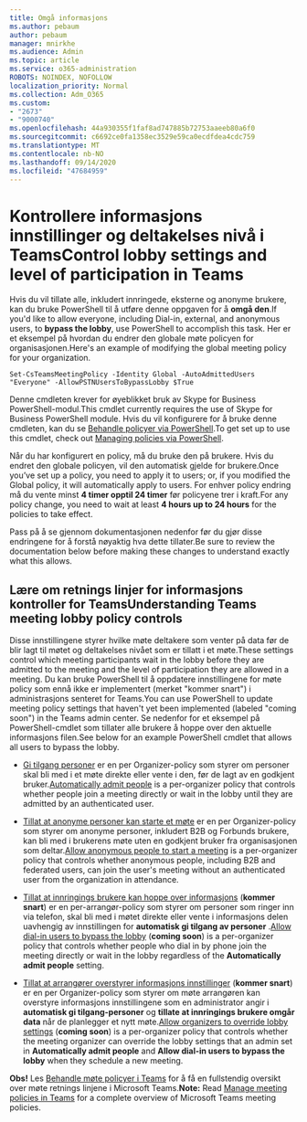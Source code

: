 ```yaml
---
title: Omgå informasjons
ms.author: pebaum
author: pebaum
manager: mnirkhe
ms.audience: Admin
ms.topic: article
ms.service: o365-administration
ROBOTS: NOINDEX, NOFOLLOW
localization_priority: Normal
ms.collection: Adm_O365
ms.custom:
- "2673"
- "9000740"
ms.openlocfilehash: 44a930355f1faf8ad747885b72753aaeeb80a6f0
ms.sourcegitcommit: c6692ce0fa1358ec3529e59ca0ecdfdea4cdc759
ms.translationtype: MT
ms.contentlocale: nb-NO
ms.lasthandoff: 09/14/2020
ms.locfileid: "47684959"
---
```

# <a name="control-lobby-settings-and-level-of-participation-in-teams"></a><span data-ttu-id="25aad-102">Kontrollere informasjons innstillinger og deltakelses nivå i Teams</span><span class="sxs-lookup"><span data-stu-id="25aad-102">Control lobby settings and level of participation in Teams</span></span>

<span data-ttu-id="25aad-103">Hvis du vil tillate alle, inkludert innringede, eksterne og anonyme brukere, kan du bruke PowerShell til å utføre denne oppgaven for å **omgå den**.</span><span class="sxs-lookup"><span data-stu-id="25aad-103">If you'd like to allow everyone, including Dial-in, external, and anonymous users, to **bypass the lobby**, use PowerShell to accomplish this task.</span></span> <span data-ttu-id="25aad-104">Her er et eksempel på hvordan du endrer den globale møte policyen for organisasjonen.</span><span class="sxs-lookup"><span data-stu-id="25aad-104">Here's an example of modifying the global meeting policy for your organization.</span></span>

`Set-CsTeamsMeetingPolicy -Identity Global -AutoAdmittedUsers "Everyone" -AllowPSTNUsersToBypassLobby $True`

<span data-ttu-id="25aad-105">Denne cmdleten krever for øyeblikket bruk av Skype for Business PowerShell-modul.</span><span class="sxs-lookup"><span data-stu-id="25aad-105">This cmdlet currently requires the use of Skype for Business PowerShell module.</span></span> <span data-ttu-id="25aad-106">Hvis du vil konfigurere for å bruke denne cmdleten, kan du se [Behandle policyer via PowerShell](https://docs.microsoft.com/microsoftteams/teams-powershell-overview#managing-policies-via-powershell).</span><span class="sxs-lookup"><span data-stu-id="25aad-106">To get set up to use this cmdlet, check out [Managing policies via PowerShell](https://docs.microsoft.com/microsoftteams/teams-powershell-overview#managing-policies-via-powershell).</span></span>

<span data-ttu-id="25aad-107">Når du har konfigurert en policy, må du bruke den på brukere. Hvis du endret den globale policyen, vil den automatisk gjelde for brukere.</span><span class="sxs-lookup"><span data-stu-id="25aad-107">Once you’ve set up a policy, you need to apply it to users; or, if you modified the Global policy, it will automatically apply to users.</span></span> <span data-ttu-id="25aad-108">For enhver policy endring må du vente minst **4 timer opptil 24 timer** før policyene trer i kraft.</span><span class="sxs-lookup"><span data-stu-id="25aad-108">For any policy change, you need to wait at least **4 hours up to 24 hours** for the policies to take effect.</span></span> 

<span data-ttu-id="25aad-109">Pass på å se gjennom dokumentasjonen nedenfor før du gjør disse endringene for å forstå nøyaktig hva dette tillater.</span><span class="sxs-lookup"><span data-stu-id="25aad-109">Be sure to review the documentation below before making these changes to understand exactly what this allows.</span></span>


## <a name="understanding-teams-meeting-lobby-policy-controls"></a><span data-ttu-id="25aad-110">Lære om retnings linjer for informasjons kontroller for Teams</span><span class="sxs-lookup"><span data-stu-id="25aad-110">Understanding Teams meeting lobby policy controls</span></span>

<span data-ttu-id="25aad-111">Disse innstillingene styrer hvilke møte deltakere som venter på data før de blir lagt til møtet og deltakelses nivået som er tillatt i et møte.</span><span class="sxs-lookup"><span data-stu-id="25aad-111">These settings control which meeting participants wait in the lobby before they are admitted to the meeting and the level of participation they are allowed in a meeting.</span></span> <span data-ttu-id="25aad-112">Du kan bruke PowerShell til å oppdatere innstillingene for møte policy som ennå ikke er implementert (merket "kommer snart") i administrasjons senteret for Teams.</span><span class="sxs-lookup"><span data-stu-id="25aad-112">You can use PowerShell to update meeting policy settings that haven't yet been implemented (labeled "coming soon") in the Teams admin center.</span></span> <span data-ttu-id="25aad-113">Se nedenfor for et eksempel på PowerShell-cmdlet som tillater alle brukere å hoppe over den aktuelle informasjons filen.</span><span class="sxs-lookup"><span data-stu-id="25aad-113">See below for an example PowerShell cmdlet that allows all users to bypass the lobby.</span></span>

- <span data-ttu-id="25aad-114">[Gi tilgang personer](https://docs.microsoft.com/microsoftteams/meeting-policies-in-teams#automatically-admit-people) er en per Organizer-policy som styrer om personer skal bli med i et møte direkte eller vente i den, før de lagt av en godkjent bruker.</span><span class="sxs-lookup"><span data-stu-id="25aad-114">[Automatically admit people](https://docs.microsoft.com/microsoftteams/meeting-policies-in-teams#automatically-admit-people) is a per-organizer policy that controls whether people join a meeting directly or wait in the lobby until they are admitted by an authenticated user.</span></span>

- <span data-ttu-id="25aad-115">[Tillat at anonyme personer kan starte et møte](https://docs.microsoft.com/microsoftteams/meeting-policies-in-teams#allow-anonymous-people-to-start-a-meeting) er en per Organizer-policy som styrer om anonyme personer, inkludert B2B og Forbunds brukere, kan bli med i brukerens møte uten en godkjent bruker fra organisasjonen som deltar.</span><span class="sxs-lookup"><span data-stu-id="25aad-115">[Allow anonymous people to start a meeting](https://docs.microsoft.com/microsoftteams/meeting-policies-in-teams#allow-anonymous-people-to-start-a-meeting) is a per-organizer policy that controls whether anonymous people, including B2B and federated users, can join the user's meeting without an authenticated user from the organization in attendance.</span></span>

- <span data-ttu-id="25aad-116">[Tillat at innringings brukere kan hoppe over informasjons](https://docs.microsoft.com/microsoftteams/meeting-policies-in-teams#allow-dial-in-users-to-bypass-the-lobby-coming-soon) (**kommer snart**) er en per-arrangør-policy som styrer om personer som ringer inn via telefon, skal bli med i møtet direkte eller vente i informasjons delen uavhengig av innstillingen for **automatisk gi tilgang av personer** .</span><span class="sxs-lookup"><span data-stu-id="25aad-116">[Allow dial-in users to bypass the lobby](https://docs.microsoft.com/microsoftteams/meeting-policies-in-teams#allow-dial-in-users-to-bypass-the-lobby-coming-soon) (**coming soon**) is a per-organizer policy that controls whether people who dial in by phone join the meeting directly or wait in the lobby regardless of the **Automatically admit people** setting.</span></span>

- <span data-ttu-id="25aad-117">[Tillat at arrangører overstyrer informasjons innstillinger](https://docs.microsoft.com/microsoftteams/meeting-policies-in-teams#allow-organizers-to-override-lobby-settings-coming-soon) (**kommer snart**) er en per Organizer-policy som styrer om møte arrangøren kan overstyre informasjons innstillingene som en administrator angir i **automatisk gi tilgang-personer** og **tillate at innringings brukere omgår data** når de planlegger et nytt møte.</span><span class="sxs-lookup"><span data-stu-id="25aad-117">[Allow organizers to override lobby settings](https://docs.microsoft.com/microsoftteams/meeting-policies-in-teams#allow-organizers-to-override-lobby-settings-coming-soon) (**coming soon**) is a per-organizer policy that controls whether the meeting organizer can override the lobby settings that an admin set in **Automatically admit people** and **Allow dial-in users to bypass the lobby** when they schedule a new meeting.</span></span>

<span data-ttu-id="25aad-118">**Obs!** Les [Behandle møte policyer i Teams](https://docs.microsoft.com/microsoftteams/meeting-policies-in-teams) for å få en fullstendig oversikt over møte retnings linjene i Microsoft Teams.</span><span class="sxs-lookup"><span data-stu-id="25aad-118">**Note:** Read [Manage meeting policies in Teams](https://docs.microsoft.com/microsoftteams/meeting-policies-in-teams) for a complete overview of Microsoft Teams meeting policies.</span></span>
